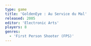 ```yaml
---
type: game
title: 'GoldenEye : Au Service du Mal'
released: 2005
editor: 'Electronic Arts'
players: 8
genres:
  - 'First Person Shooter (FPS)'
---
```

